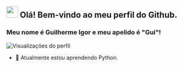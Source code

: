 ## <img src="https://raw.githubusercontent.com/kaueMarques/kaueMarques/master/hi.gif" width="30px"> Olá! Bem-vindo ao meu perfil do Github.
### Meu nome é Guilherme Igor e meu apelido é "Gui"!

<p align="left"> <img src="https://komarev.com/ghpvc/?username=GuilhermeIgor&color=green" alt="Visualizações do perfil"/> <p>


- 🌱 Atualmente estou aprendendo Python.
